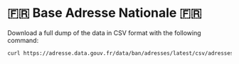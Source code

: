 # 🇫🇷 Base Adresse Nationale 🇫🇷

Download a full dump of the data in CSV format with the following command:

```bash
curl https://adresse.data.gouv.fr/data/ban/adresses/latest/csv/adresses-france.csv.gz > adresses-france.csv.gz
```
